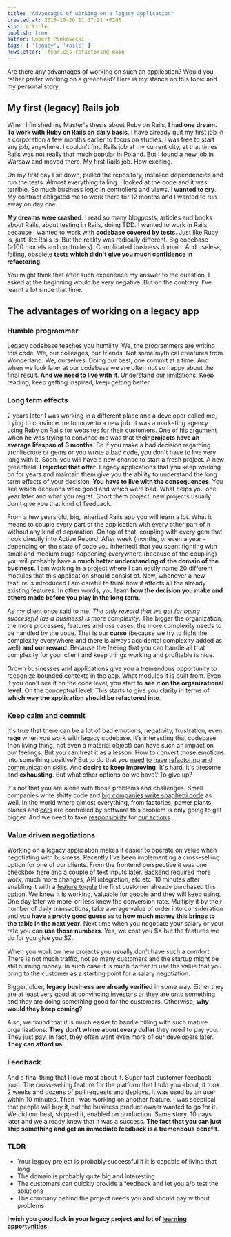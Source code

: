 ```yaml
---
title: "Advantages of working on a legacy application"
created_at: 2015-10-20 11:17:21 +0200
kind: article
publish: true
author: Robert Pankowecki
tags: [ 'legacy', 'rails' ]
newsletter: :fearless_refactoring_main
---
```


Are there any advantages of working on such an application?
Would you rather prefer working on a greenfield?
Here is my stance on this topic and my personal story.

<!-- more -->

## My first (legacy) Rails job

When I finished my Master's thesis about Ruby on Rails, **I had one dream.
To work with Ruby on Rails on daily basis**. I have already quit my first
job in a corporation a few months earlier to focus on studies. I was free
to start any job, anywhere. I couldn't find Rails job at my current city,
at that times Rails was not really that much popular in Poland. But I
found a new job in Warsaw and moved there. My first Rails job. How
exciting.

On my first day I sit down, pulled the repository, installed dependencies and
run the tests. Almost everything failing. I looked at the code and it was
terrible. So much business logic in controllers and views. **I wanted to cry**.
My contract obligated me to work there for 12 months and I wanted to run
away on day one.

**My dreams were crashed**. I read so many blogposts, articles and books about
Rails, about testing in Rails, doing TDD. I wanted to work in Rails because
I wanted to work with **codebase covered by tests**. Just like Ruby is, just like
Rails is. But the reality was radically different. Big codebase (>100 models
and controllers). Complicated business domain. And useless, failing, obsolete
**tests which didn't give you much confidence in refactoring**.

You might think that after such experience my answer to the question, I asked
at the beginning would be very negative. But on the contrary. I've learnt
a lot since that time.

## The advantages of working on a legacy app

### Humble programmer

Legacy codebase teaches you humility. We, the programmers are writing this code.
We, our colleages, our friends. Not some mythical creatures from Wonderland. We,
ourselves. Doing our best, one commit at a time. And when we look later at our
codebase we are often not so happy about the final result. **And we need to live
with it**. Understand our limitations. Keep reading, keep getting inspired, keep
getting better.

### Long term effects

2 years later I was working in a different place and a developer called me,
trying to convince me to move to a new job. It was a marketing agency using Ruby
on Rails for websites for their customers. One of his argument when he was trying
to convince me was that **their projects have an average lifespan of 3 months**.
So if you make a bad decision regarding architecture or gems or you wrote a bad
code, you don't have to live very long with it. Soon, you will have a new chance
to start a fresh project. A new greenfield. **I rejected that offer**. Legacy
applications that you keep working on for years and maintain them give you
the ability to understand the long term effects of your decision. **You have to
live with the consequences**. You see which decisions were good and which were bad.
What helps you one year later and what you regret. Short them project, new
projects usually don't give you that kind of feedback.

From a few years old, big, inherited Rails app you will learn a lot. What it means to
couple every part of the application with every other part of it without any kind of
separation. On top of that, coupling with every gem that hook directly into Active
Record. After week (months, or even a year - depending on the state of code you
inherited) that you spent fighting with small and medium bugs happening everywhere (because
of the coupling) you will probably have a **much better understanding of the domain of
the business**. I am working in a project where I can easily name 20 different modules that
this application should consist of. Now, whenever a new feature is introduced I am careful
to think how it affects all the already existing features. In other words, you learn **how
the decision you make and others made before you play in the long term**.

As my client once said to me: _The only reward that we get for being successful (as a business) is more complexity_.
The bigger the organization, the more processes, features and use cases, the more complexity
needs to be handled by the code. That is our **curse** (because we try to fight the complexity
everywhere and there is always accidental complexity added as well) **and our reward**. Because the
feeling that you can handle all that complexity for your client and keep things
working and profitable is nice.

Grown businesses and applications give you a tremendous opportunity to recognize bounded
contexts in the app. What modules it is built from. Even if you don't see it on the code
level, you start to **see it on the organizational level**. On the conceptual level.
This starts to give you clarity in terms of **which way the application should be
refactored into**.

### Keep calm and commit

It's true that there can be a lot of bad emotions, negativity, frustration, even **rage**
when you work with legacy codebase. It's interesting that codebase (non living thing,
not even a material object) can have such an impact on our feelings. But you
can treat it as a lesson. How to convert those emotions into something positive?
But to do that you [need](http://martinfowler.com/books/refactoringRubyEd.html) [to](https://www.goodreads.com/book/show/85041.Refactoring_to_Patterns) [have](https://www.goodreads.com/book/show/44919.Working_Effectively_with_Legacy_Code) [refactoring](http://rails-refactoring.com/) [and](https://www.goodreads.com/book/show/44936.Refactoring) [communication skills](http://andrzejonsoftware.blogspot.com/2014/01/refactoring-human-factor.html). And **desire
to keep improving**.
It's hard, it's tiresome and **exhausting**. But what other options do we have? To
give up?

It's not that you are alone with those problems and challenges. Small companies
write shitty code and [big companies write spaghetti code](http://www.safetyresearch.net/blog/articles/toyota-unintended-acceleration-and-big-bowl-%E2%80%9Cspaghetti%E2%80%9D-code)
as well.
In the world where almost everything, from factories, power plants, planes and [cars](http://www.theverge.com/2015/10/7/9470551/volvo-self-driving-car-liability)
are controlled by software this problem is only going to get bigger. And we need to
take [responsibility](http://blog.cleancoder.com/uncle-bob/2014/11/15/WeRuleTheWorld.html) for [our actions](http://blog.cleancoder.com/uncle-bob/2015/10/14/VW.html) .

### Value driven negotiations

Working on a legacy application makes it easier to operate on value when
negotiating with business. Recently I've been implementing a cross-selling option
for one of our clients. From the frontend perspective it was one checkbox here
and a couple of text inputs later. Backend required more work, much more changes,
API integration, etc etc. 10 minutes after enabling it with a
[feature toggle](http://martinfowler.com/bliki/FeatureToggle.html) the first customer
already purchased this option. We knew it is working, valuable for people and they
will keep using. One day later we more-or-less knew the conversion rate. Multiply
it by their number of daily transactions, take average value of order into consideration
and you **have a pretty good guess as to how much money this brings to the table in the next
year**. Next time when you negotiate your salary or your rate you can **use those numbers**.
Yes, we cost you $X but the features we do for you give you $Z.

When you work on new projects you usually don't have such a comfort. There is not much
traffic, not so many customers and the startup might be still burning money. In such
case it is much harder to use the value that you bring to the customer as a starting
point for a salary negotiation.

Bigger, older, **legacy business are already verified** in some way. Either they are at least
very good at convincing investors or they are onto something and they are doing something
good for the customers. Otherwise, **why would they keep coming?**

Also, we found that it is much easier to handle billing with such mature organizations.
**They don't whine about every dollar** they need to pay you. They just pay. In fact, they
often want even more of our developers later. **They can afford us**.

### Feedback

And a final thing that I love most about it. Super fast customer feedback loop.
The cross-selling feature for the platform that I told you about, it took 2 weeks and dozens of
pull requests and deploys. It was used by an user within 10 minutes. Then I was working on
another feature. I was sceptical that people will buy it, but the business product owner wanted
to go for it. We did our best, shipped it, enabled on production. Same story. 10 days later
and we already knew that it was a success. **The fact that you can just ship something and get an
immediate feedback is a tremendous benefit**.

### TLDR

* Your legacy project is probably successful if it is capable of living that long
* The domain is probably quite big and interesting
* The customers can quickly provide a feedback and let you a/b test the solutions
* The company behind the project needs you and should pay without problems

**I wish you good luck in your legacy project and lot of [learning opportunities](http://rails-refactoring.com/).**
